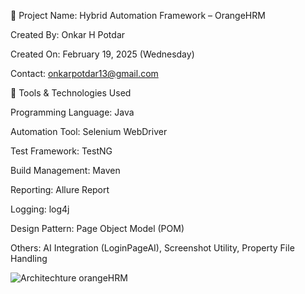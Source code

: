 📅 Project Name: Hybrid Automation Framework – OrangeHRM

Created By: Onkar H Potdar

Created On: February 19, 2025 (Wednesday)

Contact: onkarpotdar13@gmail.com

🧰 Tools & Technologies Used

Programming Language: Java

Automation Tool: Selenium WebDriver

Test Framework: TestNG

Build Management: Maven

Reporting: Allure Report

Logging: log4j

Design Pattern: Page Object Model (POM)

Others: AI Integration (LoginPageAI), Screenshot Utility, Property File Handling

![Architechture orangeHRM](https://github.com/user-attachments/assets/6782fe8f-0117-42e9-9dfc-1907e2946924)
